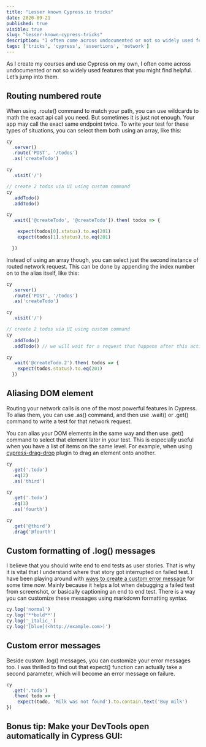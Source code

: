 ```yaml
---
title: "Lesser known Cypress.io tricks"
date: 2020-09-21
published: true
visible: true
slug: "lesser-known-cypress-tricks"
description: "I often come across undocumented or not so widely used features that you might find helpful. Here’s a list of couple of those."
tags: ['tricks', 'cypress', 'assertions', 'network']
---
```


As I create my courses and use Cypress on my own, I often come across undocumented or not so widely used features that you might find helpful. Let’s jump into them.

## Routing numbered route

When using .route() command to match your path, you can use wildcards to math the exact api call you need. But sometimes it is just not enough. Your app may call the exact same endpoint twice. To write your test for these types of situations, you can select them both using an array, like this:

```js {15}
cy
  .server()
  .route('POST', '/todos')
  .as('createTodo')

cy
  .visit('/')

// create 2 todos via UI using custom command
cy
  .addTodo()
  .addTodo()

cy
  .wait(['@createTodo', '@createTodo']).then( todos => {

    expect(todos[0].status).to.eq(201)
    expect(todos[1].status).to.eq(201)

  })

```

Instead of using an array though, you can select just the second instance of routed network request. This can be done by appending the index number on to the alias itself, like this:

```js {15}
cy
  .server()
  .route('POST', '/todos')
  .as('createTodo')

cy
  .visit('/')

// create 2 todos via UI using custom command
cy
  .addTodo()
  .addTodo() // we will wait for a request that happens after this action

cy
  .wait('@createTodo.2').then( todos => {
    expect(todos.status).to.eq(201)
  })

```

## Aliasing DOM element

Routing your network calls is one of the most powerful features in Cypress. To alias them, you can use .as() command, and then use .wait() or .get() command to write a test for that network request.

You can alias your DOM elements in the same way and then use .get() command to select that element later in your test. This is especially useful when you have a list of items on the same level. For example, when using [cypress-drag-drop](https://github.com/4teamwork/cypress-drag-drop) plugin to drag an element onto another.

```js {4,9}
cy
  .get('.todo')
  .eq(2)
  .as('third')

cy
  .get('.todo')
  .eq(3)
  .as('fourth')

cy
  .get('@third')
  .drag('@fourth')

```

## Custom formatting of .log() messages

I believe that you should write end to end tests as user stories. That is why it is vital that I understand where that story got interrupted on failed test. I have been playing around with [ways to create a custom error message](https://link.medium.com/l0dRBovSX9) for some time now. Mainly because it helps a lot when debugging a failed test from screenshot, or basically captioning an end to end test. There is a way you can customize these messages using markdown formatting syntax.
```js
cy.log('normal')
cy.log('**bold**')
cy.log('_italic_')
cy.log('[blue](<http://example.com>)')
```

## Custom error messages

Beside custom .log() messages, you can customize your error messages too. I was thrilled to find out that expect() function can actually take a second parameter, which will become an error message on failure.
```js
cy
  .get('.todo')
  .then( todo => {
    expect(todo, 'Milk was not found').to.contain.text('Buy milk')
})
```
## Bonus tip: Make your DevTools open automatically in Cypress GUI:

<tweet id="1240700715854487553" class="grid justify-center my-8"></tweet>
